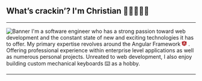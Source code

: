## What’s crackin’? I'm Christian 🤙🏼👨🏽‍💻
<hr>

<img
    src='https://i.imgur.com/ZqkU71L.png'
    alt='Banner'>
I'm a software engineer who has a strong passion toward web development and the constant state of new and exciting technologies it has to offer. My primary expertise revolves around the Angular Framework <svg viewBox="0 0 15 15" fill="none" xmlns="https://www.w3.org/2000/svg" width="13" height="13"><path d="M5.858 8L7.5 4.247 9.142 8H5.858z" fill="#b52e31"></path><path fill-rule="evenodd" clip-rule="evenodd" d="M15 2.144L7.5 0 0 2.144l1.07 9.64L7.5 15l6.43-3.216L15 2.143zm-7.5-.391l3.958 9.047-.916.4L9.579 9H5.421l-.963 2.2-.916-.4L7.5 1.753z" fill="#b52e31"></path></svg> . Offering professional experience within enterprise level applications as well as numerous personal projects. Unreated to web development, I also enjoy building custom mechanical keyboards ⌨️ as a hobby.
<hr>

<!--
**penrodlol/penrodlol** is a ✨ _special_ ✨ repository because its `README.md` (this file) appears on your GitHub profile.

Here are some ideas to get you started:

- 🔭 I’m currently working on ...
- 🌱 I’m currently learning ...
- 👯 I’m looking to collaborate on ...
- 🤔 I’m looking for help with ...
- 💬 Ask me about ...
- 📫 How to reach me: ...
- 😄 Pronouns: ...
- ⚡ Fun fact: ...
-->

